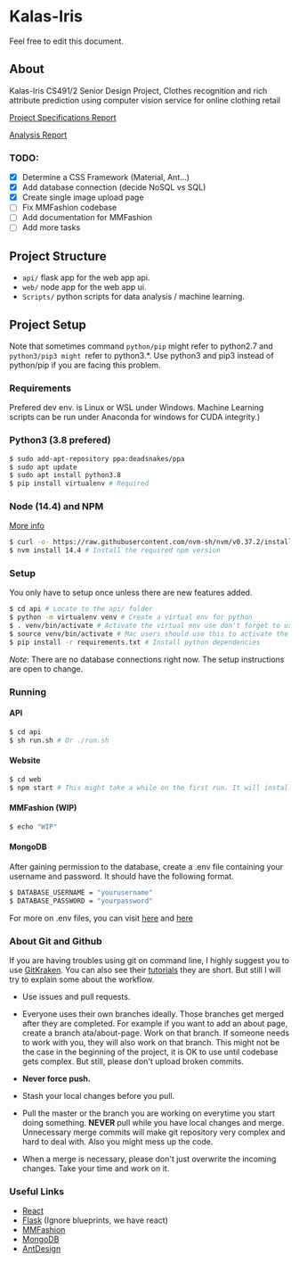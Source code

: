 # Kalas-Iris

Feel free to edit this document.

## About

Kalas-Iris CS491/2 Senior Design Project, Clothes recognition and rich attribute prediction using computer vision service for online clothing retail

[Project Specifications Report](Reports/Project_Specifications_Report.pdf)

[Analysis Report](Reports/Analysis_Report.pdf)

### TODO:

- [x] Determine a CSS Framework (Material, Ant...)
- [x] Add database connection (decide NoSQL vs SQL)
- [x] Create single image upload page
- [ ] Fix MMFashion codebase
- [ ] Add documentation for MMFashion
- [ ] Add more tasks

## Project Structure

- `api/` flask app for the web app api.
- `web/` node app for the web app ui.
- `Scripts/` python scripts for data analysis / machine learning.

## Project Setup

Note that sometimes command `python/pip` might refer to python2.7 and `python3/pip3 might `refer to python3.\*. Use python3 and pip3 instead of python/pip if you are facing this problem.

### Requirements

Prefered dev env. is Linux or WSL under Windows. Machine Learning scripts can be run under Anaconda for windows for CUDA integrity.)

### Python3 (3.8 prefered)

```bash
$ sudo add-apt-repository ppa:deadsnakes/ppa
$ sudo apt update
$ sudo apt install python3.8
$ pip install virtualenv # Required
```

### Node (14.4) and NPM

[More info](https://linuxize.com/post/how-to-install-node-js-on-ubuntu-18.04/#installing-nodejs-and-npm-using-nvm)

```bash
$ curl -o- https://raw.githubusercontent.com/nvm-sh/nvm/v0.37.2/install.sh | bash # Install node version manager (nvm)
$ nvm install 14.4 # Install the required npm version
```

### Setup

You only have to setup once unless there are new features added.

```bash
$ cd api # Locate to the api/ folder
$ python -m virtualenv venv # Create a virtual env for python
$ . venv/bin/activate # Activate the virtual env use don't forget to use 'deactivate' to exit venv
$ source venv/bin/activate # Mac users should use this to activate the virtual env
$ pip install -r requirements.txt # Install python dependencies
```

_Note_: There are no database connections right now. The setup instructions are open to change.

### Running

#### API

```bash
$ cd api
$ sh run.sh # Or ./run.sh
```

#### Website

```bash
$ cd web
$ npm start # This might take a while on the first run. It will install dependencies
```

#### MMFashion (WIP)

```bash
$ echo "WIP"
```

#### MongoDB 
After gaining permission to the database, create a .env file containing your username and password. It should have the following format. 
```bash
$ DATABASE_USERNAME = "yourusername"
$ DATABASE_PASSWORD = "yourpassword"
```
For more on .env files, you can visit [here](https://pypi.org/project/python-dotenv/) and [here](https://www.ibm.com/support/knowledgecenter/ssw_aix_72/osmanagement/env_file.html)

### About Git and Github

If you are having troubles using git on command line, I highly suggest you to use [GitKraken](https://www.gitkraken.com/). You can also see their [tutorials](https://www.gitkraken.com/learn/git) they are short. But still I will try to explain some about the workflow.

- Use issues and pull requests.

- Everyone uses their own branches ideally. Those branches get merged after they are completed. For example if you want to add an about page, create a branch ata/about-page. Work on that branch. If someone needs to work with you, they will also work on that branch. This might not be the case in the beginning of the project, it is OK to use until codebase gets complex. But still, please don't upload broken commits.

- **Never force push.**

- Stash your local changes before you pull.

- Pull the master or the branch you are working on everytime you start doing something. **NEVER** pull while you have local changes and merge. Unnecessary merge commits will make git repository very complex and hard to deal with. Also you might mess up the code.

- When a merge is necessary, please don't just overwrite the incoming changes. Take your time and work on it.

### Useful Links

- [React](https://reactjs.org/tutorial/tutorial.html)
- [Flask](https://flask.palletsprojects.com/en/1.1.x/tutorial/) (Ignore blueprints, we have react)
- [MMFashion](https://github.com/open-mmlab/mmfashion)
- [MongoDB](https://www.mongodb.com)
- [AntDesign](https://ant.design/)
